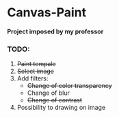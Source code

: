 # Canvas-Paint

**Project imposed by my professor**

### TODO:
1. ~~Paint tempale~~
2. ~~Select image~~
3.  Add filters:
	- ~~Change of color transparency~~
	- Change of blur
  	- ~~Change of contrast~~
4. Possibility to drawing on image
